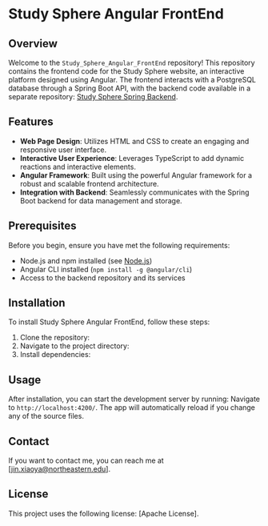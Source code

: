# Study Sphere Angular FrontEnd

## Overview
Welcome to the `Study_Sphere_Angular_FrontEnd` repository! This repository contains the frontend code for the Study Sphere website, an interactive platform designed using Angular. The frontend interacts with a PostgreSQL database through a Spring Boot API, with the backend code available in a separate repository: [Study Sphere Spring Backend](https://github.com/XiaoyangJin/Study_Sphere_Spring_BackEnd).

## Features
- **Web Page Design**: Utilizes HTML and CSS to create an engaging and responsive user interface.
- **Interactive User Experience**: Leverages TypeScript to add dynamic reactions and interactive elements.
- **Angular Framework**: Built using the powerful Angular framework for a robust and scalable frontend architecture.
- **Integration with Backend**: Seamlessly communicates with the Spring Boot backend for data management and storage.

## Prerequisites
Before you begin, ensure you have met the following requirements:
- Node.js and npm installed (see [Node.js](https://nodejs.org/))
- Angular CLI installed (`npm install -g @angular/cli`)
- Access to the backend repository and its services

## Installation
To install Study Sphere Angular FrontEnd, follow these steps:
1. Clone the repository: 
2. Navigate to the project directory:
3. Install dependencies:

## Usage
After installation, you can start the development server by running:
Navigate to `http://localhost:4200/`. The app will automatically reload if you change any of the source files.

## Contact
If you want to contact me, you can reach me at [jin.xiaoya@northeastern.edu].

## License
This project uses the following license: [Apache License].
